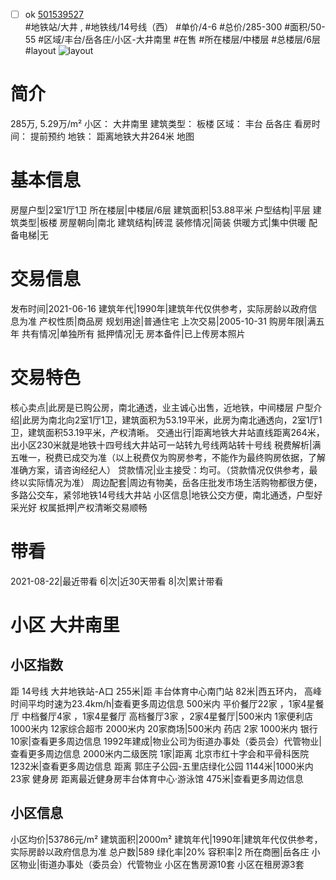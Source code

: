 - [ ] ok [501539527](https://bj.5i5j.com/ershoufang/501539527.html)  
 #地铁站/大井 ,  #地铁线/14号线（西）
#单价/4-6 #总价/285-300 #面积/50-55   #区域/丰台/岳各庄/小区-大井南里 #在售 #所在楼层/中楼层 #总楼层/6层 #layout 
![layout](http://image2a.5i5j.com/bdir/layout/133293.jpg_P5.jpg) 
# 简介 
 285万,  5.29万/m² 
小区： 大井南里
建筑类型： 板楼
区域： 丰台 岳各庄
看房时间： 提前预约
地铁： 距离地铁大井264米 地图
# 基本信息 
 房屋户型|2室1厅1卫
所在楼层|中楼层/6层
建筑面积|53.88平米
户型结构|平层
建筑类型|板楼
房屋朝向|南北
建筑结构|砖混
装修情况|简装
供暖方式|集中供暖
配备电梯|无
# 交易信息 
 发布时间|2021-06-16
建筑年代|1990年|建筑年代仅供参考，实际房龄以政府信息为准
产权性质|商品房
规划用途|普通住宅
上次交易|2005-10-31
购房年限|满五年
共有情况|单独所有
抵押情况|无
房本备件|已上传房本照片
# 交易特色 
 核心卖点|此房是已购公房，南北通透，业主诚心出售，近地铁，中间楼层
户型介绍|此房为南北向2室1厅1卫，建筑面积为53.19平米，此房为南北通透向，2室1厅1卫，建筑面积53.19平米，产权清晰。
交通出行|距离地铁大井站直线距离264米，出小区230米就是地铁十四号线大井站可一站转九号线两站转十号线
税费解析|满五唯一，税费已成交为准（以上税费仅为购房参考，不能作为最终购房依据，了解准确方案，请咨询经纪人）
贷款情况|业主接受：均可。（贷款情况仅供参考，最终以实际情况为准）
周边配套|周边有物美，岳各庄批发市场生活购物都很方便，多路公交车，紧邻地铁14号线大井站
小区信息|地铁公交方便，南北通透，户型好采光好
权属抵押|产权清晰交易顺畅
# 带看 
 2021-08-22|最近带看	 6|次|近30天带看	 8|次|累计带看
# 小区 大井南里
## 小区指数 
 距 14号线 大井地铁站-A口 255米|距 丰台体育中心南门站 82米|西五环内， 高峰时间平均时速为23.4km/h|查看更多周边信息
500米内 平价餐厅22家 ，1家4星餐厅
中档餐厅4家 ，1家4星餐厅
高档餐厅3家 ，2家4星餐厅|500米内 1家便利店
1000米内 12家综合超市
2000米内 20家商场|500米内 药店 2家
1000米内 银行 10家|查看更多周边信息
1992年建成|物业公司为街道办事处（委员会）代管物业|查看更多周边信息
2000米内二级医院 1家|距离 北京市红十字会和平骨科医院  1232米|查看更多周边信息
距离 郭庄子公园-五里店绿化公园 1144米|1000米内 23家 健身房
距离最近健身房丰台体育中心·游泳馆 475米|查看更多周边信息
## 小区信息 
 小区均价|53786元/m²
建筑面积|2000m²
建筑年代|1990年|建筑年代仅供参考，实际房龄以政府信息为准
总户数|589
绿化率|20%
容积率|2
所在商圈|岳各庄
小区物业|街道办事处（委员会）代管物业
小区在售房源10套
小区在租房源3套
